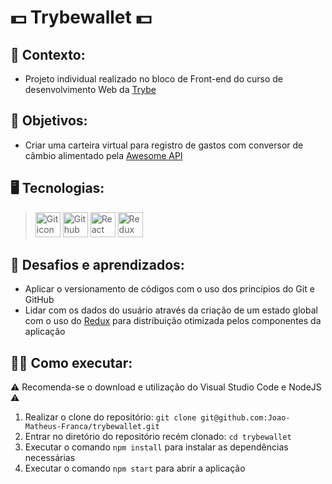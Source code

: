 # 💵 Trybewallet 💵 #
## 📝 Contexto: 
* Projeto individual realizado no bloco de Front-end do curso de desenvolvimento Web da
<a href="https://www.betrybe.com/">Trybe</a>
## 🎯 Objetivos: 
* Criar uma carteira virtual para registro de gastos com conversor de câmbio alimentado pela <a href="https://docs.awesomeapi.com.br/api-de-moedas">Awesome API</a>
## 🖥️ Tecnologias:
> <img src="https://cdn.jsdelivr.net/gh/devicons/devicon/icons/git/git-original.svg" height=40 alt="Git icon"/>
> <img src="https://cdn.jsdelivr.net/gh/devicons/devicon/icons/github/github-original.svg" height=40 alt="Github icon"/>
> <img src="https://cdn.jsdelivr.net/gh/devicons/devicon/icons/react/react-original.svg" height=40 alt="React icon"/>
> <img src="https://cdn.jsdelivr.net/gh/devicons/devicon/icons/redux/redux-original.svg" height=40 alt="Redux icon"/>
## 🧠 Desafios e aprendizados:
* Aplicar o versionamento de códigos com o uso dos princípios do Git e GitHub
* Lidar com os dados do usuário através da criação de um estado global com o uso do <a href="https://redux.js.org/">Redux</a> para distribuição otimizada pelos componentes da aplicação
## 👨‍💻 Como executar: 
⚠️ Recomenda-se o download e utilização do Visual Studio Code e NodeJS ⚠️
1. Realizar o clone do repositório: ``` git clone git@github.com:Joao-Matheus-Franca/trybewallet.git ```
2. Entrar no diretório do repositório recém clonado: ``` cd trybewallet ``` 
3. Executar o comando ``` npm install ``` para instalar as dependências necessárias
4. Executar o comando ``` npm start ``` para abrir a aplicação
